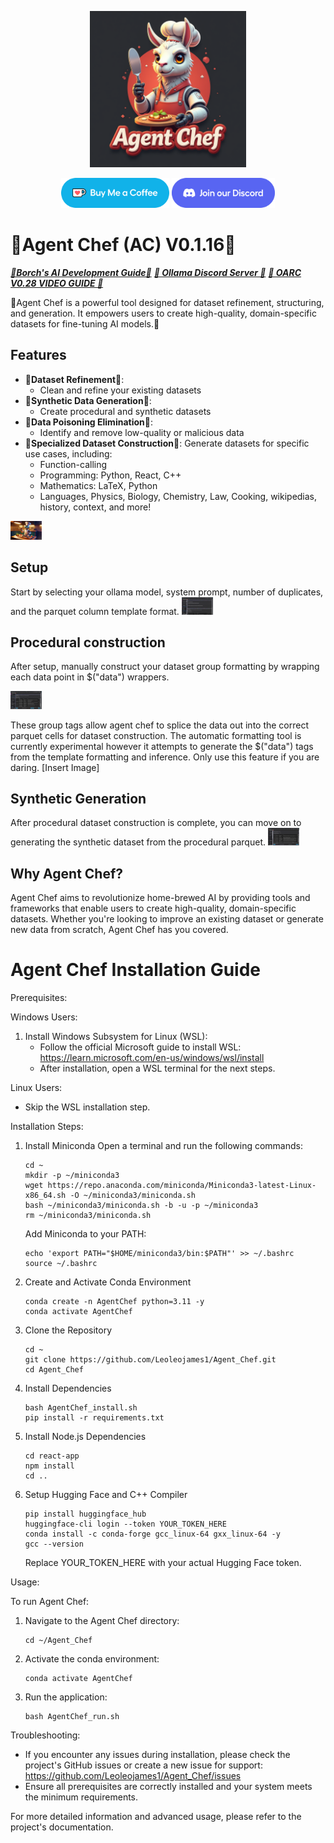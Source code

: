 <p align="center">
  <img src="docs/icons/Agent_Chef_logo.png" alt="OARC LOGO" width="250"/>
</p>
<p align="center">
  <a href="https://ko-fi.com/theborch"><img src="docs/icons/buy me a coffee button.png" height="48"></a>
  <a href="https://discord.gg/dAzSYcnpdF"><img src="docs/icons/Discord button.png" height="48"></a>
</p>

# 🍲Agent Chef (AC) V0.1.16🥘
***[🦾Borch's AI Development Guide🦿](https://share.note.sx/c3topc9y#iaFb281+b0x66J+2lWIhWp4PV+wwoKsd5GqoXYg1i4I)***   ***[🦙 Ollama Discord Server 🦙](https://discord.gg/ollama)***   ***[🤖 OARC V0.28 VIDEO GUIDE 🧙](https://www.youtube.com/watch?v=W7TusPTnNXA)***

🍲Agent Chef is a powerful tool designed for dataset refinement, structuring, and generation. It empowers users to create high-quality, domain-specific datasets for fine-tuning AI models.🥘

## Features

- 🥕**Dataset Refinement**🥩:
  - Clean and refine your existing datasets
- 🥣**Synthetic Data Generation**🥣:
  - Create procedural and synthetic datasets
- 🔪**Data Poisoning Elimination**🔪:
  - Identify and remove low-quality or malicious data
- 🍛**Specialized Dataset Construction**🍛:
  Generate datasets for specific use cases, including:
  - Function-calling
  - Programming: Python, React, C++
  - Mathematics: LaTeX, Python
  - Languages, Physics, Biology, Chemistry, Law, Cooking, wikipedias, history, context, and more!

<img
src="docs/agent_chef_poster.jpeg"
  style="display: inline-block; margin: 0 auto; max-width: 50px">


## Setup
Start by selecting your ollama model, system prompt, number of duplicates, and the parquet column template format.
<img
src="docs/icons/agent_chef_ui_4.png"
  style="display: inline-block; margin: 0 auto; max-width: 50px">

## Procedural construction
After setup, manually construct your dataset group formatting by wrapping each data point in $("data") wrappers.

<img
src="docs/icons/OARC_commander.png"
  style="display: inline-block; margin: 0 auto; max-width: 50px">
  
These group tags allow agent chef to splice the data out into the correct parquet cells for dataset construction. The automatic formatting tool is currently experimental however it attempts to generate the $("data") tags from the template formatting and inference. Only use this feature if you are daring. 
  [Insert Image]
  
## Synthetic Generation
After procedural dataset construction is complete, you can move on to generating the synthetic dataset from the procedural parquet.
<img
src="docs/icons/OARC_commander_synth.png"
  style="display: inline-block; margin: 0 auto; max-width: 50px">

## Why Agent Chef?

Agent Chef aims to revolutionize home-brewed AI by providing tools and frameworks that enable users to create high-quality, domain-specific datasets. Whether you're looking to improve an existing dataset or generate new data from scratch, Agent Chef has you covered.

# Agent Chef Installation Guide

Prerequisites:

Windows Users:
1. Install Windows Subsystem for Linux (WSL):
   - Follow the official Microsoft guide to install WSL:
     https://learn.microsoft.com/en-us/windows/wsl/install
   - After installation, open a WSL terminal for the next steps.

Linux Users:
- Skip the WSL installation step.

Installation Steps:

1. Install Miniconda
   Open a terminal and run the following commands:
   
   ```
   cd ~
   mkdir -p ~/miniconda3
   wget https://repo.anaconda.com/miniconda/Miniconda3-latest-Linux-x86_64.sh -O ~/miniconda3/miniconda.sh
   bash ~/miniconda3/miniconda.sh -b -u -p ~/miniconda3
   rm ~/miniconda3/miniconda.sh
   ```
   
   Add Miniconda to your PATH:
   
   ```
   echo 'export PATH="$HOME/miniconda3/bin:$PATH"' >> ~/.bashrc
   source ~/.bashrc
   ```

2. Create and Activate Conda Environment
   
   ```
   conda create -n AgentChef python=3.11 -y
   conda activate AgentChef
   ```

3. Clone the Repository
   
   ```
   cd ~
   git clone https://github.com/Leoleojames1/Agent_Chef.git
   cd Agent_Chef
   ```

4. Install Dependencies
   
   ```
   bash AgentChef_install.sh
   pip install -r requirements.txt
   ```

5. Install Node.js Dependencies
   
   ```
   cd react-app
   npm install
   cd ..
   ```

6. Setup Hugging Face and C++ Compiler
   
   ```
   pip install huggingface_hub
   huggingface-cli login --token YOUR_TOKEN_HERE
   conda install -c conda-forge gcc_linux-64 gxx_linux-64 -y
   gcc --version
   ```
   
   Replace YOUR_TOKEN_HERE with your actual Hugging Face token.

Usage:

To run Agent Chef:

1. Navigate to the Agent Chef directory:
   
   ```
   cd ~/Agent_Chef
   ```

2. Activate the conda environment:
   
   ```
   conda activate AgentChef
   ```

3. Run the application:
   
   ```
   bash AgentChef_run.sh
   ```

Troubleshooting:

- If you encounter any issues during installation, please check the project's GitHub issues or create a new issue for support:
  https://github.com/Leoleojames1/Agent_Chef/issues
- Ensure all prerequisites are correctly installed and your system meets the minimum requirements.

For more detailed information and advanced usage, please refer to the project's documentation.
